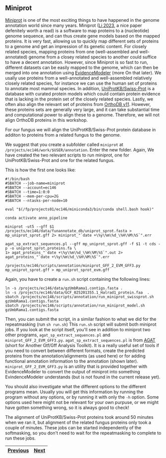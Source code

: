 ## Miniprot
[Miniprot](https://github.com/lh3/miniprot) is one of the most exciting things to have happened in the genome annotation world since many years. Miniprot ([Li 2023](https://academic.oup.com/bioinformatics/article/39/1/btad014/6989621), a nice paper defenitely worth a read) is a software to map proteins to a (nucleotide) genome sequence, and can thus create gene models based on the mapped proteins. It is very fast, allowing us to quickly map different sets of proteins to a genome and get an impression of its genetic content. For closely related species, mapping proteins from one (well-assembled and well-annotated) genome from a closey related species to another could suffice to have a decent annotation. However, since Miniprot is so fast to run, different datasets can be easily mapped to the genome, which can then be merged into one annotation using [EvidenceModeler](04_evidencemodeler) (more On that later). We usally use proteins from a well-annotated and well-assembled relatively closely related species, for instance we can use the human set of proteins to annotate most mammal species. In addition, [UniProtKB/Swiss-Prot](https://academic.oup.com/nar/article/51/D1/D523/6835362) is a database with curated protein models which could contain protein evidence that is lacking in the protein set of the closely related species. Lastly, we often also align the relevant set of proteins from [OrthoDB v11](https://academic.oup.com/nar/article/51/D1/D445/6814468). However, these proteins sets are generally very large, and it can take substantial time and computational power to align these to a genome. Therefore, we will not align OrthoDB proteins in this workshop.

For our fungus we will align the UniProtKB/Swiss-Prot protein database in additon to proteins from a related fungus to the genome. 
  
We suggest that you create a subfolder called `miniprot` at `/projects/ec146/work/$USER/annotation`. Enter the new folder. Again, We have created the two relevant scripts to run miniprot, one for UniProtKB/Swiss-Prot and one for the related fungus. 

This is how the first one looks like: 
```
#!/bin/bash
#SBATCH --job-name=miniprot
#SBATCH --account=ec146
#SBATCH --time=1:0:0
#SBATCH --mem-per-cpu=2G
#SBATCH --ntasks-per-node=10

eval "$(/fp/projects01/ec146/miniconda3/bin/conda shell.bash hook)"

conda activate anno_pipeline

miniprot -ut5 --gff $1 /projects/ec146/data/funannotate_db/uniprot_sprot.fasta > mp_uniprot_sprot.gff 2> miniprot_"`date +\%y\%m\%d_\%H\%M\%S`".err

agat_sp_extract_sequences.pl --gff mp_uniprot_sprot.gff -f $1 -t cds -p -o uniprot_sprot.proteins.fa \
1> agat_proteins_"`date +\%y\%m\%d_\%H\%M\%S`".out 2> agat_proteins_"`date +\%y\%m\%d_\%H\%M\%S`".err

/projects/ec146/scripts/annotation/miniprot_GFF_2_EVM_GFF3.py mp_uniprot_sprot.gff > mp_uniprot_sprot_evm.gff
```
Again, you have to create a `run.sh` script containing the following lines:
```
ln -s /projects/ec146/data/gzUmbRama1.contigs.fasta .
ln -s /projects/ec146/data/GCF_025201355.1_Halrad1_protein.faa  .
sbatch /projects/ec146/scripts/annotation/run_miniprot_swissprot.sh gzUmbRama1.contigs.fasta
sbatch /projects/ec146/scripts/annotation/run_miniprot_model.sh gzUmbRama1.contigs.fasta
```
Then, you can submit the script, in a similar fashion to what we did for the repeatmasking (run `sh run.sh`)
This `run.sh` script will submit both miniprot jobs. If you look at the script itself, you'll see in addition to miniprot two other programs, `agat_sp_extract_sequences.pl` and `miniprot_GFF_2_EVM_GFF3.py`.  `agat_sp_extract_sequences.pl` is from [AGAT](https://github.com/NBISweden/AGAT) (short for Another Gtf/Gff Analysis Toolkit). It is a really useful set of tools if you need to convert between different formats, create the predicted proteins from the annotation/alignments (as used here) or for adding functional annotation information to the annotation (shown later). `miniprot_GFF_2_EVM_GFF3.py` is an utility that is provided together with EvidenceModeler to convert the output of miniprot into something EvindenceModeler understands (but is not found in the current release yet).   

You should also investigate what the different options to the different programs mean. Usually you will get this information by running the program without any options, or by running it with only the `-h` option. Some options used here might not be relevant for your own purpuse, or we might have gotten something wrong, so it is always good to check!

The alignment of UniProtKB/Swiss-Prot proteins took around 50 minutes when we ran it, but alignment of the related fungus proteins only took a couple of minutes. These jobs can be started independently of the softmasking, so you don't need to wait for the repeatmasking to complete to run these jobs.

|[Previous](https://github.com/ebp-nor/genome_annotation_comparative_genomics_part1/blob/main/01_repeatmasking.md)|[Next](https://github.com/ebp-nor/genome_annotation_comparative_genomics_part1/blob/main/03_galba.md)|
|---|---|

